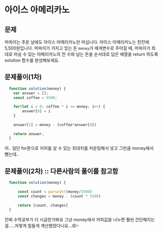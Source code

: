 # 아이스 아메리카노

## 문제

머쓱이는 추운 날에도 아이스 아메리카노만 마십니다. 아이스 아메리카노는 한잔에 5,500원입니다. 머쓱이가 가지고 있는 돈 `money`가 매개변수로 주어질 때, 머쓱이가 최대로 마실 수 있는 아메리카노의 잔 수와 남는 돈을 순서대로 담은 배열을 return 하도록 solution 함수를 완성해보세요.

## 문제풀이(1차)

```javascript
  function solution(money) {
    var answer = [];
    const coffee = 5500;
    
    for(let i = 0; coffee * i <= money; i++) {
        answer[0] = i
    }
    
    answer[1] = money - (coffee*answer[0])
    
    return answer;
  }
```

어.. 일단 for문으로 커피를 살 수 있는 최대치를 카운팅해서 넣고 그만큼 money에서 뺐는데..

## 문제풀이(2차) :: 다른사람의 풀이를 참고함

```javascript
  function solution(money) {
      
      const count = parseInt(money/5500)
      const changes = money - (count * 5500)
      
      return [count, changes]
  }
```

진짜 수학공부가 더 시급한가봐요 그냥 money에서 커피값을 나누면 훨씬 간단해지는걸.....저렇게 힘들게 계산했었다니요...😟💦